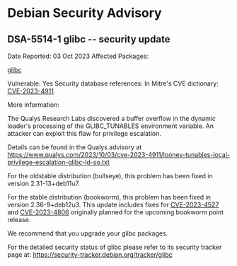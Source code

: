 
Debian Security Advisory
========================


DSA-5514-1 glibc -- security update
-----------------------------------



Date Reported:
03 Oct 2023
Affected Packages:

[glibc](https://packages.debian.org/src:glibc)

Vulnerable:
Yes
Security database references:
In Mitre's CVE dictionary: [CVE-2023-4911](https://security-tracker.debian.org/tracker/CVE-2023-4911).  

More information:

The Qualys Research Labs discovered a buffer overflow in the dynamic
loader's processing of the GLIBC\_TUNABLES environment variable. An
attacker can exploit this flaw for privilege escalation.


Details can be found in the Qualys advisory at
<https://www.qualys.com/2023/10/03/cve-2023-4911/looney-tunables-local-privilege-escalation-glibc-ld-so.txt>


For the oldstable distribution (bullseye), this problem has been fixed
in version 2.31-13+deb11u7.


For the stable distribution (bookworm), this problem has been fixed in
version 2.36-9+deb12u3. This update includes fixes for
[CVE-2023-4527](https://security-tracker.debian.org/tracker/CVE-2023-4527) and
[CVE-2023-4806](https://security-tracker.debian.org/tracker/CVE-2023-4806)
originally planned for the upcoming bookworm point release.


We recommend that you upgrade your glibc packages.


For the detailed security status of glibc please refer to its security
tracker page at:
<https://security-tracker.debian.org/tracker/glibc>





